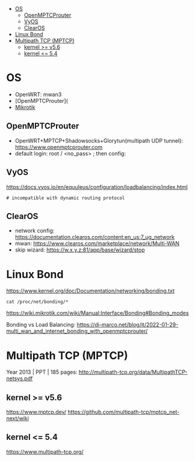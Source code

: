 - [OS](#os)
    - [OpenMPTCProuter](#openmptcprouter)
    - [VyOS](#vyos)
    - [ClearOS](#clearos)
- [Linux Bond](#linux-bond)
- [Multipath TCP (MPTCP)](#multipath-tcp-mptcp)
    - [kernel \>= v5.6](#kernel--v56)
    - [kernel \<= 5.4](#kernel--54)

# OS
- OpenWRT: mwan3
- [OpenMPTCProuter](
- [Mikrotik](/nw/mikrotik/)

## OpenMPTCProuter
- OpenWRT+MPTCP+Shadowsocks+Glorytun(multipath UDP tunnel): https://www.openmptcprouter.com
- default login: root / <no_pass> ; then config: 

## VyOS
https://docs.vyos.io/en/equuleus/configuration/loadbalancing/index.html

    # incompatible with dynamic routing protocol

## ClearOS
- network config: https://documentation.clearos.com/content:en_us:7_ug_network
- mwan: https://www.clearos.com/marketplace/network/Multi-WAN
- skip wizard: https://w.x.y.z:81/app/base/wizard/stop

# Linux Bond
https://www.kernel.org/doc/Documentation/networking/bonding.txt

    cat /proc/net/bonding/*

https://wiki.mikrotik.com/wiki/Manual:Interface/Bonding#Bonding_modes

Bonding vs Load Balancing: https://di-marco.net/blog/it/2022-01-29-multi_wan_and_internet_bonding_with_openmptcprouter/

# Multipath TCP (MPTCP)
Year 2013 | PPT | 185 pages: http://multipath-tcp.org/data/MultipathTCP-netsys.pdf

## kernel >= v5.6
https://www.mptcp.dev/
https://github.com/multipath-tcp/mptcp_net-next/wiki

## kernel <= 5.4
https://www.multipath-tcp.org/

